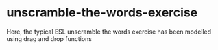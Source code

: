 # unscramble-the-words-exercise
Here, the typical ESL unscramble the words exercise has been modelled using drag and drop functions
